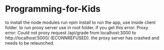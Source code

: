# Programming-for-Kids
to install the node modules run npm install
to run the app, use <npm start> inside client folder. to run proxy server use <node server.js> in root folder. 
if you get this error:
Proxy error: Could not proxy request /api/grade from localhost:3000 to http://localhost:5000/ (ECONNREFUSED).
the proxy server has crashed and needs to be relaunched.